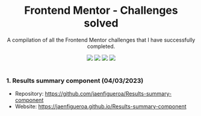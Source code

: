 <div align=center>

# Frontend Mentor - Challenges solved

A compilation of all the Frontend Mentor challenges that I have successfully completed.

</div>

<div align="center" >

<img src="https://img.shields.io/github/stars/jaenfigueroa/frontend-mentor-challenges-solved">
<img src="https://img.shields.io/github/forks/jaenfigueroa/frontend-mentor-challenges-solved">
<img src="https://img.shields.io/github/issues-pr/jaenfigueroa/frontend-mentor-challenges-solved">
<img src="https://img.shields.io/github/issues/jaenfigueroa/frontend-mentor-challenges-solved">

</div>

<br/>

### 1. Results summary component (04/03/2023)
- Repository: https://github.com/jaenfigueroa/Results-summary-component
- Website: https://jaenfigueroa.github.io/Results-summary-component


